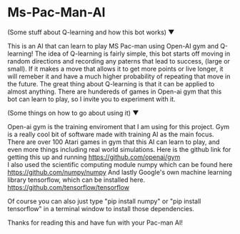 # Ms-Pac-Man-AI

(Some stuff about Q-learning and how this bot works) ▼

This is an AI that can learn to play MS Pac-man using Open-AI gym and Q-learning! The idea of Q-learning is fairly simple, 
this bot starts off moving in random directions and recording any paterns that lead to success, (large or small). If it makes a move that allows it to get more points or live longer, it will remeber it and have a much higher probability of repeating that move in the future. The great thing about Q-learning is that it can be applied to almost anything. There are hundereds of games in Open-ai gym that this bot can learn to play, so I invite you to experiment with it.


(Some things on how to go about using it) ▼

Open-ai gym is the training enviroment that I am using for this project. Gym is a really cool bit of software made with training AI as the main focus. There are over 100 Atari games in gym that this AI can learn to play, and even more things including real world simulations. Here is the github link for getting this up and running https://github.com/openai/gym  
I also used the scientific computing module numpy  which can be found here https://github.com/numpy/numpy
And lastly Google's own machine learning library tensorflow, which can be installed here. https://github.com/tensorflow/tensorflow


Of course you can also just type "pip install numpy" or "pip install tensorflow" in a terminal window to install those dependencies.


Thanks for reading this and have fun with your Pac-man AI! 
